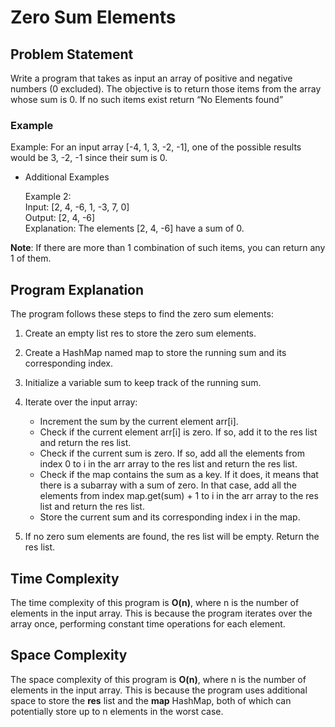 # Zero Sum Elements

## Problem Statement
Write a program that takes as input an array of positive and negative numbers (0 excluded). The objective is to
return those items from the array whose sum is 0. If no such items exist return “No Elements found”

### Example
Example: For an input array [-4, 1, 3, -2, -1],
one of the possible results would be 3, -2, -1 since their sum is 0.

* Additional Examples
   
  Example 2: <br>
  Input:  [2, 4, -6, 1, -3, 7, 0] <br>
  Output: [2, 4, -6] <br>
  Explanation: The elements [2, 4, -6] have a sum of 0. <br>

**Note**: If there are more than 1 combination of such items, you can return any 1 of them.


## Program Explanation
The program follows these steps to find the zero sum elements:

1. Create an empty list res to store the zero sum elements.
2. Create a HashMap named map to store the running sum and its corresponding index.
3. Initialize a variable sum to keep track of the running sum.
4. Iterate over the input array:

   * Increment the sum by the current element arr[i].
   * Check if the current element arr[i] is zero. If so, add it to the res list and return the res list.
   * Check if the current sum is zero. If so, add all the elements from index 0 to i in the arr array to the res list and return the res list.
   * Check if the map contains the sum as a key. If it does, it means that there is a subarray with a sum of zero. In that case, add all the elements from index map.get(sum) + 1 to i in the arr array to the res list and return the res list.
   * Store the current sum and its corresponding index i in the map.
   
5. If no zero sum elements are found, the res list will be empty. Return the res list.
   
## Time Complexity
   The time complexity of this program is **O(n)**, where n is the number of elements in the input array. This is because the program iterates over the array once, performing constant time operations for each element.

## Space Complexity
   The space complexity of this program is **O(n)**, where n is the number of elements in the input array. This is because the program uses additional space to store the **res** list and the **map** HashMap, both of which can potentially store up to n elements in the worst case.